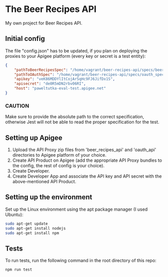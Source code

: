 # The Beer Recipes API
My own project for Beer Recipes API.

## Initial config

The file "config.json" has to be updated, if you plan on deploying the proxies to your Apigee platform (every key or secret is a test entity):

```json
{
    "pathToBeerRecipesSpec": "/home/vagrant/beer-recipes-api/specs/beer_recipes_spec.json",
    "pathToOAuthSpec": "/home/vagrant/beer-recipes-api/specs/oauth_spec.json",
    "apikey": "veK86MDDYlItCojArSqHc9FJ6JifDx1S",
    "apisecret": "de0R5mDN2rbv06RI",
    "host": "paweltutka-eval-test.apigee.net"
}
```

### CAUTION

Make sure to provide the absolute path to the correct specification, otherwise Jest will not be able to read the proper specification for the test.

## Setting up Apigee

1. Upload the API Proxy zip files from 'beer_recipes_api' and 'oauth_api' directories to Apigee platform of your choice. 
2. Create API Product on Apigee (add the appropriate API Proxy bundles to the config, the rest of config is your choice).
3. Create Developer.
4. Create Developer App and associate the API key and API secret with the above-mentioned API Product.

## Setting up the environment

Set up the Linux environment using the apt package manager (I used Ubuntu):

```bash
sudo apt-get update
sudo apt-get install nodejs
sudo apt-get install npm
```

## Tests

To run tests, run the following command in the root directory of this repo:

```bash
npm run test
```

